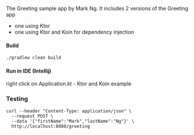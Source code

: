 The Greeting sample app by Mark Ng. It includes 2 versions of the Greeting app

- one using Ktor
- one using Ktor and Koin for dependency injection

#### Build
```bash
./gradlew clean build
```

#### Run in IDE (Intellij)

right click on Application.kt - Ktor and Koin example

### Testing
```
curl --header "Content-Type: application/json" \
  --request POST \
  --data '{"firstName":"Mark","lastName":"Ng"}' \
  http://localhost:8080/greeting
```
